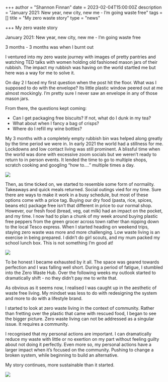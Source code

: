 +++
author = "Shannon Finnan"
date = 2023-02-04T15:00:00Z
description = "January 2021: New year, new city, new me - I’m going waste free"
tags = []
title = "My zero waste story"
type = "news"

+++
My zero waste story

January 2021: New year, new city, new me - I’m going waste free

3 months - 3 months was when I burnt out

I ventured into my zero waste journey with images of pretty pantries and watching TED talks with women holding old fashioned mason jars of their rubbish. The impact my rubbish was having on the world startled me but here was a way for me to solve it.

On day 2 I faced my first question when the post hit the floor. What was I supposed to do with the envelope? Its little plastic window peered out at me almost mockingly. I’m pretty sure I never saw an envelope in any of those mason jars.

From there, the questions kept coming:

* Can I get packaging free biscuits? If not, what do I dunk in my tea?
* What about when I fancy a bag of crisps?
* Where do I refill my wine bottles?

My 3 months with a completely empty rubbish bin was helped along greatly by the time period we were in. In early 2021 the world had a stillness for me. Lockdowns and low contact living was still prominent. A blissful time when the world was done with excessive zoom socials but we weren’t ready to return to in person events. It lended the time to go to multiple shops, scratch cooking and googling “how to….” multiple times a day.

![](https://res.cloudinary.com/shrub-co-op/image/upload/v1675692802/shrubcoop.org/media/5731e90d8ceb953422b52915_ls6xxi.webp)

Then, as time ticked on, we started to resemble some form of normality. Takeaways and quick meals returned. Social outings vied for my time. Sure there are ways to make it work in a busy schedule, but most of these options come with a price tag. Buying our dry food (pasta, rice, spices, beans etc) package free isn’t that different in price to our normal shop. However, our fresh food (bread, veg, oat milk) had an impact on the pocket, and my time. I now had to plan a chunk of my week around buying plastic free peppers from the green grocer across town rather than nipping down to the local Tesco express. When I started heading on weekend trips, staying zero waste was more and more challenging. Low waste living is an exercise in being prepared. I didn’t do girl scouts, and my mum packed my school lunch box. This is not something I’m good at!

![](https://res.cloudinary.com/shrub-co-op/image/upload/v1675692926/shrubcoop.org/media/Screenshot_20230131-130842_wefer9.jpg)

To be honest I became exhausted by it all. The space was geared towards perfection and I was falling well short. During a period of fatigue, I stumbled into the Zero Waste Hub. Over the following weeks my outlook started to dramatically shift - no they didn’t pay me to write that.

As obvious as it seems now, I realised I was caught up in the aesthetic of waste free living. My mindset was less to do with redesigning the system and more to do with a lifestyle brand.

I started to look at zero waste living in the context of community. Rather than fretting over the plastic that came with rescued food, I began to see the bigger picture. Zero waste living can not be addressed as a singular issue. It requires a community.

I recognised that my personal actions are important. I can dramatically reduce my waste with little or no exertion on my part without feeling guilty about not doing it perfectly. Even more so, my personal actions have a larger impact when it’s focused on the community. Pushing to change a broken system, while beginning to build an alternative.

My story continues, more sustainable than it started.

![](https://res.cloudinary.com/shrub-co-op/image/upload/v1675692870/shrubcoop.org/media/IMG_4163_a0aklq.jpg)